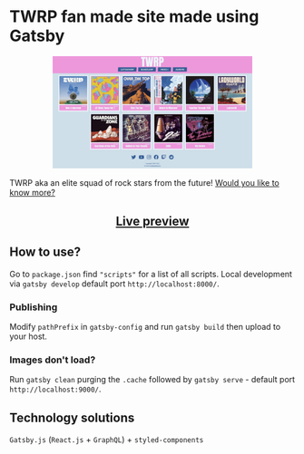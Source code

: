 # TWRP fan made site made using Gatsby

<p align="center">
  <img width="70%" src="gatsby-twrp-site.jpg"/>
</p>

TWRP aka an elite squad of rock stars from the future! [Would you like to know more?](https://www.reddit.com/r/TWRP/wiki/lore)

<h2 align="center">
  <a href="https://trailblazingfive.github.io/gatsby-twrp-site/" title="gatsby-twrp-site">Live preview</a>
</h2>

## How to use?

Go to `package.json` find `"scripts"` for a list of all scripts. Local development via `gatsby develop` default port `http://localhost:8000/`.

### Publishing

Modify `pathPrefix` in `gatsby-config` and run `gatsby build` then upload to your host.

### Images don't load?

Run `gatsby clean` purging the `.cache` followed by `gatsby serve` - default port `http://localhost:9000/`.

## Technology solutions

`Gatsby.js` (`React.js` + `GraphQL`) + `styled-components`

